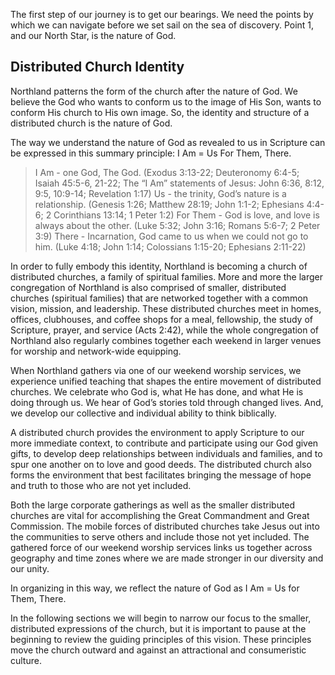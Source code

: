 The first step of our journey is to get our bearings. We need the points by which we can navigate before we set sail on the sea of discovery. Point 1, and our North Star, is the nature of God.## Distributed Church IdentityNorthland patterns the form of the church after the nature of God. We believe the God who wants to conform us to the image of His Son, wants to conform His church to His own image. So, the identity and structure of a distributed church is the nature of God.The way we understand the nature of God as revealed to us in Scripture can be expressed in this summary principle: I Am = Us For Them, There.> I Am - one God, The God. (Exodus 3:13-22; Deuteronomy 6:4-5; Isaiah 45:5-6, 21-22; The “I Am” statements of Jesus: John 6:36, 8:12, 9:5, 10:9-14; Revelation 1:17)Us - the trinity, God’s nature is a relationship. (Genesis 1:26; Matthew 28:19; John 1:1-2; Ephesians 4:4-6; 2 Corinthians 13:14; 1 Peter 1:2)For Them - God is love, and love is always about the other. (Luke 5:32; John 3:16; Romans 5:6-7; 2 Peter 3:9)There - Incarnation, God came to us when we could not go to him. (Luke 4:18; John 1:14; Colossians 1:15-20; Ephesians 2:11-22)In order to fully embody this identity, Northland is becoming a church of distributed churches, a family of spiritual families. More and more the larger congregation of Northland is also comprised of smaller, distributed churches (spiritual families) that are networked together with a common vision, mission, and leadership. These distributed churches meet in homes, offices, clubhouses, and coffee shops for a meal, fellowship, the study of Scripture, prayer, and service (Acts 2:42), while the whole congregation of Northland also regularly combines together each weekend in larger venues for worship and network-wide equipping.When Northland gathers via one of our weekend worship services, we experience unified teaching that shapes the entire movement of distributed churches. We celebrate who God is, what He has done, and what He is doing through us. We hear of God’s stories told through changed lives. And, we develop our collective and individual ability to think biblically.A distributed church provides the environment to apply Scripture to our more immediate context, to contribute and participate using our God given gifts, to develop deep relationships between individuals and families, and to spur one another on to love and good deeds. The distributed church also forms the environment that best facilitates bringing the message of hope and truth to those who are not yet included.Both the large corporate gatherings as well as the smaller distributed churches are vital for accomplishing the Great Commandment and Great Commission. The mobile forces of distributed churches take Jesus out into the communities to serve others and include those not yet included. The gathered force of our weekend worship services links us together across geography and time zones where we are made stronger in our diversity and our unity.In organizing in this way, we reflect the nature of God as I Am = Us for Them, There.In the following sections we will begin to narrow our focus to the smaller, distributed expressions of the church, but it is important to pause at the beginning to review the guiding principles of this vision. These principles move the church outward and against an attractional and consumeristic culture.